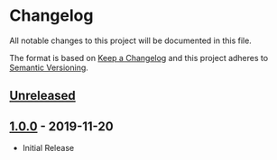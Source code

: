 # Changelog
All notable changes to this project will be documented in this file.

The format is based on [Keep a Changelog](http://keepachangelog.com/en/1.0.0/)
and this project adheres to [Semantic Versioning](http://semver.org/spec/v2.0.0.html).

## [Unreleased]

## [1.0.0] - 2019-11-20
- Initial Release

[unreleased]: https://github.com/jakewarren/semverparse/compare/v1.0.0...HEAD
[1.0.0]: https://github.com/jakewarren/semverparse/releases/tag/v1.0.0

